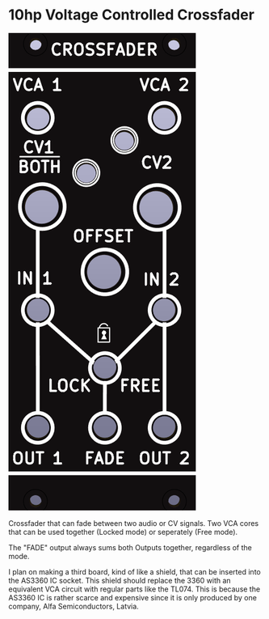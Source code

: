 # 10hp Voltage Controlled Crossfader

![Crossfader](https://raw.githubusercontent.com/Fihdi/Eurorack/main/3360_CrossFader/CROSSFADER-Front.png)

Crossfader that can fade between two audio or CV signals. Two VCA cores that can be used together (Locked mode) or seperately (Free mode).

The "FADE" output always sums both Outputs together, regardless of the mode.

I plan on making a third board, kind of like a shield, that can be inserted into the AS3360 IC socket. This shield should replace the 3360 with an equivalent VCA circuit with regular parts like the TL074. This is because the AS3360 IC is rather scarce and expensive since it is only produced by one company, Alfa Semiconductors, Latvia.

